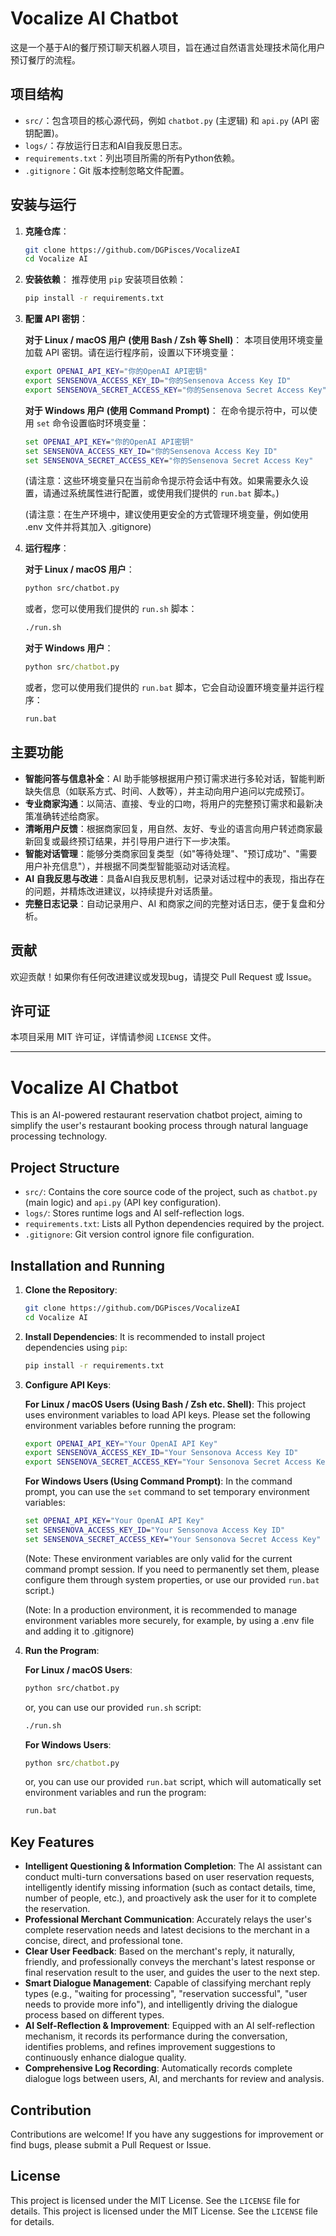 # Vocalize AI Chatbot

这是一个基于AI的餐厅预订聊天机器人项目，旨在通过自然语言处理技术简化用户预订餐厅的流程。

## 项目结构

- `src/`：包含项目的核心源代码，例如 `chatbot.py` (主逻辑) 和 `api.py` (API 密钥配置)。
- `logs/`：存放运行日志和AI自我反思日志。
- `requirements.txt`：列出项目所需的所有Python依赖。
- `.gitignore`：Git 版本控制忽略文件配置。

## 安装与运行

1. **克隆仓库**：
   ```bash
   git clone https://github.com/DGPisces/VocalizeAI
   cd Vocalize AI
   ```

2. **安装依赖**：
   推荐使用 `pip` 安装项目依赖：
   ```bash
   pip install -r requirements.txt
   ```

3. **配置 API 密钥**：

   **对于 Linux / macOS 用户 (使用 Bash / Zsh 等 Shell)**：
   本项目使用环境变量加载 API 密钥。请在运行程序前，设置以下环境变量：
   ```bash
   export OPENAI_API_KEY="你的OpenAI API密钥"
   export SENSENOVA_ACCESS_KEY_ID="你的Sensenova Access Key ID"
   export SENSENOVA_SECRET_ACCESS_KEY="你的Sensenova Secret Access Key"
   ```
   **对于 Windows 用户 (使用 Command Prompt)**：
   在命令提示符中，可以使用 `set` 命令设置临时环境变量：
   ```cmd
   set OPENAI_API_KEY="你的OpenAI API密钥"
   set SENSENOVA_ACCESS_KEY_ID="你的Sensenova Access Key ID"
   set SENSENOVA_SECRET_ACCESS_KEY="你的Sensenova Secret Access Key"
   ```
   (请注意：这些环境变量只在当前命令提示符会话中有效。如果需要永久设置，请通过系统属性进行配置，或使用我们提供的 `run.bat` 脚本。)

   (请注意：在生产环境中，建议使用更安全的方式管理环境变量，例如使用 .env 文件并将其加入 .gitignore)

4. **运行程序**：

   **对于 Linux / macOS 用户**：
   ```bash
   python src/chatbot.py
   ```
   或者，您可以使用我们提供的 `run.sh` 脚本：
   ```bash
   ./run.sh
   ```

   **对于 Windows 用户**：
   ```cmd
   python src/chatbot.py
   ```
   或者，您可以使用我们提供的 `run.bat` 脚本，它会自动设置环境变量并运行程序：
   ```cmd
   run.bat
   ```

## 主要功能

- **智能问答与信息补全**：AI 助手能够根据用户预订需求进行多轮对话，智能判断缺失信息（如联系方式、时间、人数等），并主动向用户追问以完成预订。
- **专业商家沟通**：以简洁、直接、专业的口吻，将用户的完整预订需求和最新决策准确转述给商家。
- **清晰用户反馈**：根据商家回复，用自然、友好、专业的语言向用户转述商家最新回复或最终预订结果，并引导用户进行下一步决策。
- **智能对话管理**：能够分类商家回复类型（如"等待处理"、"预订成功"、"需要用户补充信息"），并根据不同类型智能驱动对话流程。
- **AI 自我反思与改进**：具备AI自我反思机制，记录对话过程中的表现，指出存在的问题，并精炼改进建议，以持续提升对话质量。
- **完整日志记录**：自动记录用户、AI 和商家之间的完整对话日志，便于复盘和分析。

## 贡献

欢迎贡献！如果你有任何改进建议或发现bug，请提交 Pull Request 或 Issue。

## 许可证

本项目采用 MIT 许可证，详情请参阅 `LICENSE` 文件。

---

# Vocalize AI Chatbot

This is an AI-powered restaurant reservation chatbot project, aiming to simplify the user's restaurant booking process through natural language processing technology.

## Project Structure

- `src/`: Contains the core source code of the project, such as `chatbot.py` (main logic) and `api.py` (API key configuration).
- `logs/`: Stores runtime logs and AI self-reflection logs.
- `requirements.txt`: Lists all Python dependencies required by the project.
- `.gitignore`: Git version control ignore file configuration.

## Installation and Running

1.  **Clone the Repository**:
    ```bash
    git clone https://github.com/DGPisces/VocalizeAI
    cd Vocalize AI
    ```

2.  **Install Dependencies**:
    It is recommended to install project dependencies using `pip`:
    ```bash
    pip install -r requirements.txt
    ```

3.  **Configure API Keys**:

    **For Linux / macOS Users (Using Bash / Zsh etc. Shell)**:
    This project uses environment variables to load API keys. Please set the following environment variables before running the program:
    ```bash
    export OPENAI_API_KEY="Your OpenAI API Key"
    export SENSENOVA_ACCESS_KEY_ID="Your Sensonova Access Key ID"
    export SENSENOVA_SECRET_ACCESS_KEY="Your Sensonova Secret Access Key"
    ```
    **For Windows Users (Using Command Prompt)**:
    In the command prompt, you can use the `set` command to set temporary environment variables:
    ```cmd
    set OPENAI_API_KEY="Your OpenAI API Key"
    set SENSENOVA_ACCESS_KEY_ID="Your Sensonova Access Key ID"
    set SENSENOVA_SECRET_ACCESS_KEY="Your Sensonova Secret Access Key"
    ```
    (Note: These environment variables are only valid for the current command prompt session. If you need to permanently set them, please configure them through system properties, or use our provided `run.bat` script.)

    (Note: In a production environment, it is recommended to manage environment variables more securely, for example, by using a .env file and adding it to .gitignore)

4.  **Run the Program**:

    **For Linux / macOS Users**:
    ```bash
    python src/chatbot.py
    ```
    or, you can use our provided `run.sh` script:
    ```bash
    ./run.sh
    ```

    **For Windows Users**:
    ```cmd
    python src/chatbot.py
    ```
    or, you can use our provided `run.bat` script, which will automatically set environment variables and run the program:
    ```cmd
    run.bat
    ```

## Key Features

-   **Intelligent Questioning & Information Completion**: The AI assistant can conduct multi-turn conversations based on user reservation requests, intelligently identify missing information (such as contact details, time, number of people, etc.), and proactively ask the user for it to complete the reservation.
-   **Professional Merchant Communication**: Accurately relays the user's complete reservation needs and latest decisions to the merchant in a concise, direct, and professional tone.
-   **Clear User Feedback**: Based on the merchant's reply, it naturally, friendly, and professionally conveys the merchant's latest response or final reservation result to the user, and guides the user to the next step.
-   **Smart Dialogue Management**: Capable of classifying merchant reply types (e.g., "waiting for processing", "reservation successful", "user needs to provide more info"), and intelligently driving the dialogue process based on different types.
-   **AI Self-Reflection & Improvement**: Equipped with an AI self-reflection mechanism, it records its performance during the conversation, identifies problems, and refines improvement suggestions to continuously enhance dialogue quality.
-   **Comprehensive Log Recording**: Automatically records complete dialogue logs between users, AI, and merchants for review and analysis.

## Contribution

Contributions are welcome! If you have any suggestions for improvement or find bugs, please submit a Pull Request or Issue.

## License

This project is licensed under the MIT License. See the `LICENSE` file for details. 
This project is licensed under the MIT License. See the `LICENSE` file for details. 